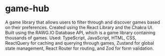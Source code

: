 # game-hub
A game library that allows users to filter through and discover games based on their preferences.
Created using the React Library and the Chakra UI.
Built using the RAWG.IO Database API, which is a game library containing thousands of games.
Used: TypeScript, JavaScript, HTML, CSS, ReactQuery for caching and querying through games, Zustand for global state management, React Router for routing, and Zod for form validation.

